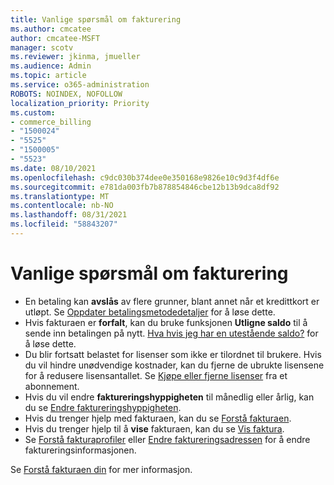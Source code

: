 ```yaml
---
title: Vanlige spørsmål om fakturering
ms.author: cmcatee
author: cmcatee-MSFT
manager: scotv
ms.reviewer: jkinma, jmueller
ms.audience: Admin
ms.topic: article
ms.service: o365-administration
ROBOTS: NOINDEX, NOFOLLOW
localization_priority: Priority
ms.custom:
- commerce_billing
- "1500024"
- "5525"
- "1500005"
- "5523"
ms.date: 08/10/2021
ms.openlocfilehash: c9dc030b374dee0e350168e9826e10c9d3f4df6e
ms.sourcegitcommit: e781da003fb7b878854846cbe12b13b9dca8df92
ms.translationtype: MT
ms.contentlocale: nb-NO
ms.lasthandoff: 08/31/2021
ms.locfileid: "58843207"
---
```

# <a name="billing-or-invoice-faq"></a>Vanlige spørsmål om fakturering

- En betaling kan **avslås** av flere grunner, blant annet når et kredittkort er utløpt. Se [Oppdater betalingsmetodedetaljer](https://docs.microsoft.com/microsoft-365/commerce/billing-and-payments/manage-payment-methods#update-payment-method-details) for å løse dette.
- Hvis fakturaen er **forfalt**, kan du bruke funksjonen **Utligne saldo** til å sende inn betalingen på nytt. [Hva hvis jeg har en utestående saldo?](https://docs.microsoft.com/microsoft-365/commerce/billing-and-payments/pay-for-your-subscription#what-if-i-have-an-outstanding-balance) for å løse dette.
- Du blir fortsatt belastet for lisenser som ikke er tilordnet til brukere. Hvis du vil hindre unødvendige kostnader, kan du fjerne de ubrukte lisensene for å redusere lisensantallet. Se [Kjøpe eller fjerne lisenser](https://docs.microsoft.com/microsoft-365/commerce/licenses/buy-licenses) fra et abonnement.
- Hvis du vil endre **faktureringshyppigheten** til månedlig eller årlig, kan du se [Endre faktureringshyppigheten](https://docs.microsoft.com/microsoft-365/commerce/billing-and-payments/change-payment-frequency).
- Hvis du trenger hjelp med fakturaen, kan du se [Forstå fakturaen](https://docs.microsoft.com/microsoft-365/commerce/billing-and-payments/understand-your-invoice2).
- Hvis du trenger hjelp til å **vise** fakturaen, kan du se [Vis faktura](https://docs.microsoft.com/microsoft-365/commerce/billing-and-payments/view-your-bill-or-invoice).
- Se [Forstå fakturaprofiler](https://docs.microsoft.com/microsoft-365/commerce/billing-and-payments/manage-billing-profiles) eller [Endre faktureringsadressen](https://docs.microsoft.com/microsoft-365/commerce/billing-and-payments/change-your-billing-addresses) for å endre faktureringsinformasjonen.

Se [Forstå fakturaen din](https://docs.microsoft.com/microsoft-365/commerce/billing-and-payments/understand-your-invoice2) for mer informasjon.